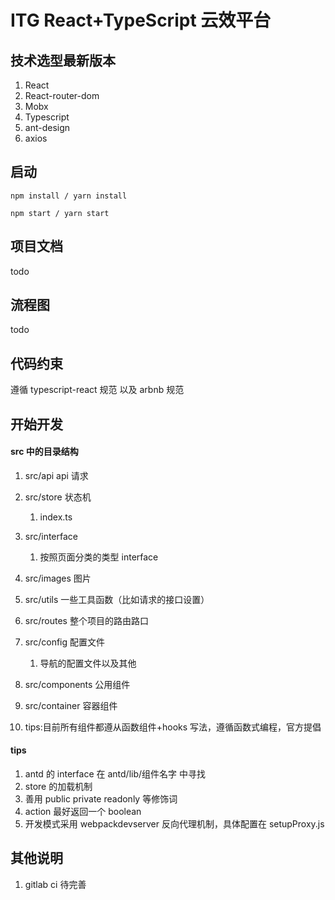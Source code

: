 # ITG React+TypeScript 云效平台

## 技术选型最新版本

1. React
2. React-router-dom
3. Mobx
4. Typescript
5. ant-design
6. axios

## 启动

```shell
npm install / yarn install
```

```shell
npm start / yarn start
```

## 项目文档

todo

## 流程图

todo

## 代码约束

遵循 typescript-react 规范 以及 arbnb 规范

## 开始开发

#### src 中的目录结构

1. src/api api 请求
2. src/store 状态机
   1. index.ts
3. src/interface
   1. 按照页面分类的类型 interface
4. src/images 图片
5. src/utils 一些工具函数（比如请求的接口设置）
6. src/routes 整个项目的路由路口

7. src/config 配置文件
   1. 导航的配置文件以及其他
8. src/components 公用组件
9. src/container 容器组件
10. tips:目前所有组件都遵从函数组件+hooks 写法，遵循函数式编程，官方提倡

#### tips

1. antd 的 interface 在 antd/lib/组件名字 中寻找
2. store 的加载机制
3. 善用 public private readonly 等修饰词
4. action 最好返回一个 boolean
5. 开发模式采用 webpackdevserver 反向代理机制，具体配置在 setupProxy.js

## 其他说明

1. gitlab ci 待完善
